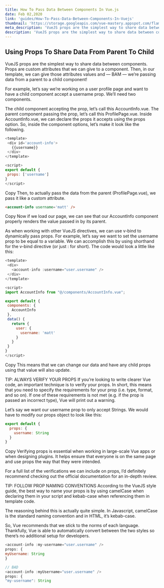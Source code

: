 ```yaml
---
title: How To Pass Data Between Components In Vue.js
date: Feb 02,2020
link: 'guides/How-To-Pass-Data-Between-Components-In-Vuejs'
thumbnail: 'https://storage.googleapis.com/vue-mastery.appspot.com/flamelink/media/PWA%20-%20Getting%20Started.001.jpg?GoogleAccessId=firebase-adminsdk-jyioc%40vue-mastery.iam.gserviceaccount.com&Expires=16725225600&Signature=ixoheNHXKqzaaYQWl4ozaf2TjgsAGWH9YzJ1Ji%2FirqVe8cMrgcK9IocRzy0I9EVQ2niR9GGzOFi3pqEE%2FVGYvCXrrnKRBWKPeUosGqBfltr0lRwAYxbLwG1JY89qpklSK4pRfXdy%2F9sslphMho%2FZf63EOnMqGfQJT1aHvXQ5IF%2Bhrf%2FdGmy6ERywx94WL9EL8alIKpBrkwEn4aB0R14gg1qzbiy%2FhfDyGVjS8DBorcvpryk7TKyPNLJBLqXE5i2JbXIRhJaDv5B83DtRw8VtqY5YV2s6dhC4Z3xElUuBnmk52kuWXxa7b1b4NeWkGVzWbTg7SKjiROIlPFqjLi6cEg%3D%3D'
meta_description: 'VueJS props are the simplest way to share data between components. Props are custom attributes that we can give to a component'
description: 'VueJS props are the simplest way to share data between components. Props are custom attributes that we can give to a component. Then, in our template, we can give those attributes values and — BAM — we’re passing data from a parent to a child component!'
---
```


## Using Props To Share Data From Parent To Child

VueJS props are the simplest way to share data between components. Props are custom attributes that we can give to a component. Then, in our template, we can give those attributes values and — BAM — we’re passing data from a parent to a child component!

For example, let’s say we’re working on a user profile page and want to have a child component accept a username prop. We’ll need two components.

The child component accepting the prop, let’s call this AccountInfo.vue.
The parent component passing the prop, let’s call this ProfilePage.vue.
Inside AccountInfo.vue, we can declare the props it accepts using the props option. So, inside the component options, let’s make it look like the following.

```javascript
<template>
 <div id='account-info'>
   {{username}}
 </div>
</template>

<script>
export default {
 props: ['username']
}
</script>
```

Copy
Then, to actually pass the data from the parent (ProfilePage.vue), we pass it like a custom attribute.

```HTML
<account-info username='matt' />
```

Copy
Now if we load our page, we can see that our AccountInfo component properly renders the value passed in by its parent.

As when working with other VueJS directives, we can use v-bind to dynamically pass props. For example, let’s say we want to set the username prop to be equal to a variable. We can accomplish this by using shorthand for the v-bind directive (or just : for short). The code would look a little like this:

```javascript
<template>
 <div>
   <account-info :username="user.username" />
 </div>
</template>

<script>
import AccountInfo from "@/components/AccountInfo.vue";

export default {
 components: {
   AccountInfo
 },
 data() {
   return {
     user: {
       username: 'matt'
     }
   }
 }
}
</script>
```

Copy
This means that we can change our data and have any child props using that value will also update.

TIP: ALWAYS VERIFY YOUR PROPS
If you’re looking to write clearer Vue code, an important technique is to verify your props. In short, this means that you need to specify the requirements for your prop (i.e. type, format, and so on). If one of these requirements is not met (e.g. if the prop is passed an incorrect type), Vue will print out a warning.

Let’s say we want our username prop to only accept Strings. We would have to modify our props object to look like this:

```javascript
export default {
  props: {
    username: String
  }
}
```

Copy
Verifying props is essential when working in large-scale Vue apps or when designing plugins. It helps ensure that everyone is on the same page and use props the way that they were intended.

For a full list of the verifications we can include on props, I’d definitely recommend checking out the official documentation for an in-depth review.

TIP: FOLLOW PROP NAMING CONVENTIONS
According to the VueJS style guide, the best way to name your props is by using camelCase when declaring them in your script and kebab-case when referencing them in template code.

The reasoning behind this is actually quite simple. In Javascript, camelCase is the standard naming convention and in HTML, it’s kebab-case.

So, Vue recommends that we stick to the norms of each language. Thankfully, Vue is able to automatically convert between the two styles so there’s no additional setup for developers.

```javascript
<account-info :my-username="user.username" />
props: {
myUsername: String
}
```

```javascript
// BAD
<account-info :myUsername="user.username" />
props: {
"my-username": String
```
